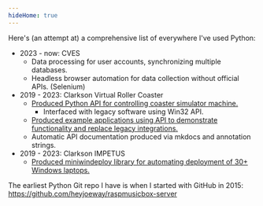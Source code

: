 ```yaml
---
hideHome: true
---
```

Here's (an attempt at) a comprehensive list of everywhere I've used Python:

- 2023 - now: CVES
    - Data processing for user accounts, synchronizing multiple databases.
    - Headless browser automation for data collection without official APIs. (Selenium)
- 2019 - 2023: Clarkson Virtual Roller Coaster
    - [Produced Python API for controlling coaster simulator machine.](https://github.com/Clarkson-IMPETUS/VRC-Apps)
        - Interfaced with legacy software using Win32 API.
    - [Produced example applications using API to demonstrate functionality and replace legacy integrations.](https://github.com/Clarkson-IMPETUS/VRC-Apps)
    - Automatic API documentation produced via mkdocs and annotation strings.
- 2019 - 2023: Clarkson IMPETUS
    - [Produced miniwindeploy library for automating deployment of 30+ Windows laptops.](https://github.com/heyjoeway/miniwindeploy)

The earliest Python Git repo I have is when I started with GitHub in 2015: https://github.com/heyjoeway/raspmusicbox-server
